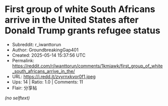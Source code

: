 # First group of white South Africans arrive in the United States after Donald Trump grants refugee status

- Subreddit: r_iwanttorun
- Author: GroundbreakingGap401
- Created: 2025-05-14 15:37:56 UTC
- Permalink: https://reddit.com/r/iwanttorun/comments/1kmiawk/first_group_of_white_south_africans_arrive_in_the/
- URL: https://i.redd.it/zvyrnxkvor0f1.jpeg
- Ups: 14 | Ratio: 1.0 | Comments: 11
- Flair: 分享帖

_(no selftext)_
